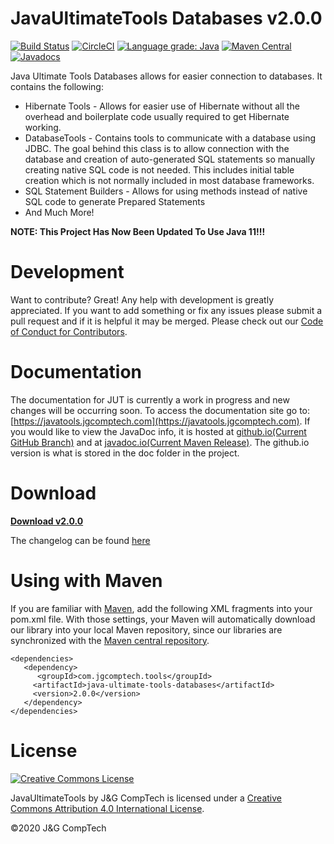 # JavaUltimateTools Databases v2.0.0
[![Build Status](https://travis-ci.org/JGCompTech/JavaUltimateTools-Databses.svg?branch=master)](https://travis-ci.org/JGCompTech/JavaUltimateTools-Databases) [![CircleCI](https://circleci.com/gh/JGCompTech/JavaUltimateTools-Databases.svg?style=svg)](https://circleci.com/gh/JGCompTech/JavaUltimateTools-Databases) [![Language grade: Java](https://img.shields.io/lgtm/grade/java/g/JGCompTech/JavaUltimateTools-Databases.svg?logo=lgtm&logoWidth=18)](https://lgtm.com/projects/g/JGCompTech/JavaUltimateTools-Databases/context:java) [![Maven Central](https://maven-badges.herokuapp.com/maven-central/com.jgcomptech.tools/java-ultimate-tools-databases/badge.svg?style=flat-square)](https://maven-badges.herokuapp.com/maven-central/com.jgcomptech.tools/java-ultimate-tools-databases/) [![Javadocs](http://www.javadoc.io/badge/com.jgcomptech.tools/java-ultimate-tools-databases.svg?style=flat-square)](http://www.javadoc.io/doc/com.jgcomptech.tools/java-ultimate-tools-databases)

Java Ultimate Tools Databases allows for easier connection to databases. It contains the following:
- Hibernate Tools - Allows for easier use of Hibernate without all the overhead and boilerplate code usually required to get Hibernate working.
- DatabaseTools - Contains tools to communicate with a database using JDBC. The goal behind this class is to allow connection with the database and creation of auto-generated SQL statements so manually creating native SQL code is not needed. This includes initial table creation which is not normally included in most database frameworks.
- SQL Statement Builders - Allows for using methods instead of native SQL code to generate Prepared Statements
- And Much More!

**NOTE: This Project Has Now Been Updated To Use Java 11!!!**

# Development
Want to contribute? Great!
Any help with development is greatly appreciated. If you want to add something or fix any issues please submit a pull request and if it is helpful it may be merged. Please check out our [Code of Conduct for Contributors](https://github.com/JGCompTech/JavaUltimateTools/blob/master/code-of-conduct.md).

# Documentation
The documentation for JUT is currently a work in progress and new changes will be occurring soon.
To access the documentation site go to: [https://javatools.jgcomptech.com](https://javatools.jgcomptech.com).
If you would like to view the JavaDoc info, it is hosted at [github.io(Current GitHub Branch)](https://jgcomptech.github.io/JavaUltimateTools-Databases/) and at [javadoc.io(Current Maven Release)](http://www.javadoc.io/doc/com.jgcomptech.tools/java-ultimate-tools-databases). The github.io version is what is stored in the doc folder in the project.

# Download
**[Download v2.0.0](https://github.com/JGCompTech/JavaUltimateTools-Databases/releases/tag/v2.0.0)**

The changelog can be found [here](https://javatools.jgcomptech.com/changelog/)

# Using with Maven
If you are familiar with [Maven](http://maven.apache.org), add the following XML
fragments into your pom.xml file. With those settings, your Maven will automatically download our library into your local Maven repository, since our libraries are synchronized with the [Maven central repository](http://repo1.maven.org/maven2/com/jgcomptech/tools/java-ultimate-tools/).

    <dependencies>
       <dependency>
          <groupId>com.jgcomptech.tools</groupId>
         <artifactId>java-ultimate-tools-databases</artifactId>
         <version>2.0.0</version>
       </dependency>
    </dependencies>

# License
[![Creative Commons License](https://i.creativecommons.org/l/by/4.0/88x31.png)](http://creativecommons.org/licenses/by/4.0/)

JavaUltimateTools by J&G CompTech is licensed under a [Creative Commons Attribution 4.0 International License](http://creativecommons.org/licenses/by/4.0/).

&copy;2020 J&amp;G CompTech
